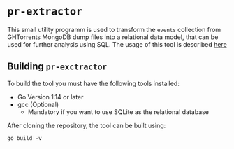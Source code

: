 # `pr-extractor`

This small utility programm is used to transform the `events` collection from GHTorrents MongoDB dump files into a relational data model, that can be used for further analysis using SQL. The usage of this tool is described [here](http://google.com)
<!-- TODO: Insert URL to data generation manual -->

## Building `pr-exctractor`

To build the tool you must have the following tools installed:
-  Go Version 1.14 or later
-  gcc (Optional)
    -  Mandatory if you want to use SQLite as the relational database

After cloning the repository, the tool can be built using:

```
go build -v
```

